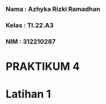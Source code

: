 ### Nama  : Azhyka Rizki Ramadhan
### Kelas : TI.22.A3
### NIM   : 312210287

# PRAKTIKUM 4

# Latihan 1
